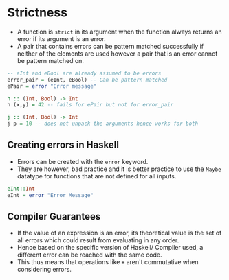 # Strictness

* A function is `strict` in its argument when the function always returns an error if its argument is an error.
* A pair that contains errors can be pattern matched successfully if neither of the elements are used however a pair that is an error cannot be pattern matched on.
```haskell
-- eInt and eBool are already assumed to be errors
error_pair = (eInt, eBool) -- Can be pattern matched
ePair = error "Error message"

h :: (Int, Bool) -> Int
h (x,y) = 42 -- fails for ePair but not for error_pair

j :: (Int, Bool) -> Int
j p = 10 -- does not unpack the arguments hence works for both
```

## Creating errors in Haskell
* Errors can be created with the `error` keyword.
* They are however, bad practice and it is better practice to use the `Maybe` datatype for functions that are not defined for all inputs.
```haskell 
eInt::Int
eInt = error "Error Message"
```

## Compiler Guarantees
* If the value of an expression is an error, its theoretical value is the set of all errors which could result from evaluating in any order.
* Hence based on the specific version of Haskell/ Compiler used, a different error can be reached with the same code.
* This thus means that operations like `+` aren't commutative when considering errors.